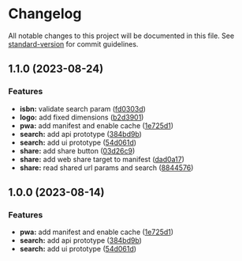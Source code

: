 # Changelog

All notable changes to this project will be documented in this file. See [standard-version](https://github.com/conventional-changelog/standard-version) for commit guidelines.

## 1.1.0 (2023-08-24)

### Features

- **isbn:** validate search param ([fd0303d](https://github.com/exiguus/app-book-link/commits/fd0303d2da109cc294110b17130a88864602f2c0))
- **logo:** add fixed dimensions ([b2d3901](https://github.com/exiguus/app-book-link/commits/b2d39016bca9bd08048e82a1851660d7a305cd43))
- **pwa:** add manifest and enable cache ([1e725d1](https://github.com/exiguus/app-book-link/commits/1e725d1d72549a37b2f896e1f0ee369a61561866))
- **search:** add api prototype ([384bd9b](https://github.com/exiguus/app-book-link/commits/384bd9b222a264085ab028961a57010d3674f916))
- **search:** add ui prototype ([54d061d](https://github.com/exiguus/app-book-link/commits/54d061d9d4f6774c7e453873fc26757aabd64a5f))
- **share:** add share button ([03d26c9](https://github.com/exiguus/app-book-link/commits/03d26c955ddfd40a9d2447314838c201b9301805))
- **share:** add web share target to manifest ([dad0a17](https://github.com/exiguus/app-book-link/commits/dad0a17f177fbc405fd621cd52ae611d36c026b8))
- **share:** read shared url params and search ([8844576](https://github.com/exiguus/app-book-link/commits/884457628165153a71ade67038a1c4c99cf20aec))

## 1.0.0 (2023-08-14)

### Features

- **pwa:** add manifest and enable cache ([1e725d1](https://github.com/exiguus/app-book-link/commits/1e725d1d72549a37b2f896e1f0ee369a61561866))
- **search:** add api prototype ([384bd9b](https://github.com/exiguus/app-book-link/commits/384bd9b222a264085ab028961a57010d3674f916))
- **search:** add ui prototype ([54d061d](https://github.com/exiguus/app-book-link/commits/54d061d9d4f6774c7e453873fc26757aabd64a5f))
